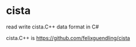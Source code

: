 # cista
 read write cista.C++ data format in C#
 
  cista.C++ is https://github.com/felixguendling/cista
